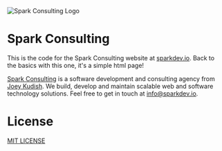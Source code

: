 <img alt="Spark Consulting Logo" src="https://raw.githubusercontent.com/jkudish/sparkdev.io/master/static/spark-250.png"/>

# Spark Consulting

This is the code for the Spark Consulting website at [sparkdev.io](https://sparkdev.io). Back to the basics with this one, it's a simple html page!

[Spark Consulting](https://sparkdev.io) is a software development and consulting agency from [Joey Kudish](https://jkudish.com). We build, develop and maintain scalable web and software technology solutions. Feel free to get in touch at info@sparkdev.io.

# License

[MIT LICENSE](./LICENSE)
